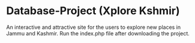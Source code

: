 # Database-Project (Xplore Kshmir)
An interactive and attractive site for the users to explore new places in Jammu and Kashmir. 
Run the index.php file after downloading the project.
